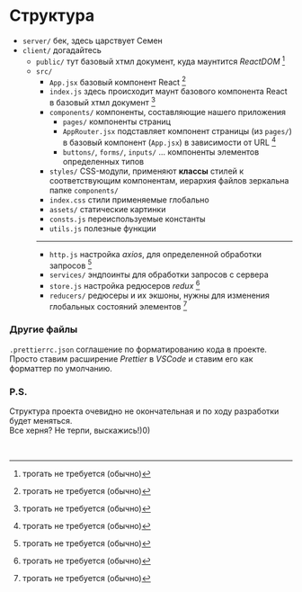 # Структура
- `server/` бек, здесь царствует Семен
- `client/` догадайтесь
    - `public/` тут базовый хтмл документ, куда маунтится *ReactDOM* [^dnt]
    - `src/`
        - `App.jsx` базовый компонент React [^dnt]
        - `index.js` здесь происходит маунт базового компонента React в базовый хтмл документ [^dnt]
        - `components/` компоненты, составляющие нашего приложения
            - `pages/` компоненты страниц
            - `AppRouter.jsx` подставляет компонент страницы (из `pages/`)
              в базовый компонент (`App.jsx`) в зависимости от URL [^dnt]
            - `buttons/`, `forms/`, `inputs/` ... компоненты элементов определенных типов
        - `styles/` CSS-модули, применяют **классы** стилей к соответствующим компонентам,
          иерархия файлов зеркальна папке `components/`
        - `index.css` стили применяемые глобально
        - `assets/` статические картинки
        - `consts.js` переиспользуемые константы
        - `utils.js` полезные функции
        ---
        - `http.js` настройка *axios*, для определенной обработки запросов [^dnt]
        - `services/` эндпоинты для обработки запросов с сервера
        - `store.js` настройка редюсеров *redux* [^dnt]
        - `reducers/` редюсеры и их экшоны,
          нужны для изменения глобальных состояний элементов [^dnt]

### Другие файлы
`.prettierrc.json` соглашение по форматированию кода в проекте.
Просто ставим расширение *Prettier* в *VSCode* и ставим его как форматтер по умолчанию.

### P.S.
Структура проекта очевидно не окончательная и по ходу разработки будет меняться.  
Все херня? Не терпи, выскажись!)0)

<br />

[^dnt]: трогать не требуется (обычно)
